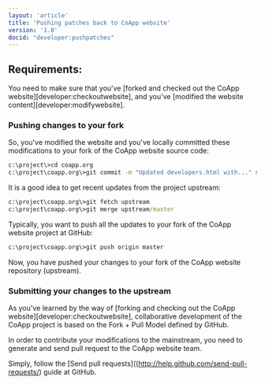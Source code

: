 ```yaml
---
layout: 'article'
title: 'Pushing patches back to CoApp website'
version: '1.0'
docid: "developer:pushpatches"
---
```


## Requirements:
You need to make sure that you've [forked and checked out the CoApp website][developer:checkoutwebsite], and you've [modified the website content][developer:modifywebsite].

### Pushing changes to your fork

So, you've modified the website and you've locally committed these modifications to your fork of the CoApp website source code:

``` bat
c:\project\>cd coapp.org
c:\project\coapp.org\>git commit -m "Updated developers.html with..." src\dynamic\pages\developers.html.md.ejs
```

It is a good idea to get recent updates from the project upstream:

``` bat
c:\project\coapp.org\>git fetch upstream
c:\project\coapp.org\>git merge upstream/master
```

Typically, you want to push all the updates to your fork of the CoApp website project at GitHub:

``` bat
c:\project\coapp.org\>git push origin master
```

Now, you have pushed your changes to your fork of the CoApp website repository (upstream).

### Submitting your changes to the upstream

As you've learned by the way of [forking and checking out the CoApp website][developer:checkoutwebsite], collaborative development of the CoApp project is based on the Fork + Pull Model defined by GitHub.

In order to contribute your modifications to the mainstream, you need to generate and send pull request to the CoApp website team.

Simply, follow the [Send pull requests]((http://help.github.com/send-pull-requests/) guide at GitHub.